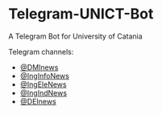 # Telegram-UNICT-Bot
A Telegram Bot for University of Catania

Telegram channels:
- [@DMInews](https://t.me/dminews)
- [@IngInfoNews](https://t.me/inginfonews)
- [@IngEleNews](https://t.me/ingelenews)
- [@IngIndNews](https://t.me/ingindnews)
- [@DEInews](https://t.me/deinews)

